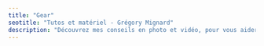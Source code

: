 ```yaml
---
title: "Gear"
seotitle: "Tutos et matériel - Grégory Mignard"
description: "Découvrez mes conseils en photo et vidéo, pour vous aider à progresser en découvrant des nouvelles techniques et de nombreux accessoires."
---
```

